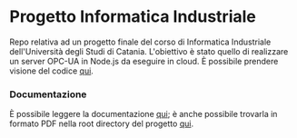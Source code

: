 # Progetto Informatica Industriale
Repo relativa ad un progetto finale del corso di Informatica Industriale dell'Università degli Studi di Catania. L'obiettivo è stato quello di realizzare un server OPC-UA in Node.js da eseguire in cloud. È possibile prendere visione del codice [qui](https://github.com/PManlio/industrialinformaticsproj/tree/master/Azure-website/indinfproj).

### Documentazione
È possibile leggere la documentazione [qui](https://github.com/PManlio/industrialinformaticsproj/wiki/Relazione); è anche possibile trovarla in formato PDF nella root directory del progetto [qui](https://github.com/PManlio/industrialinformaticsproj/blob/master/Relazione.pdf).
